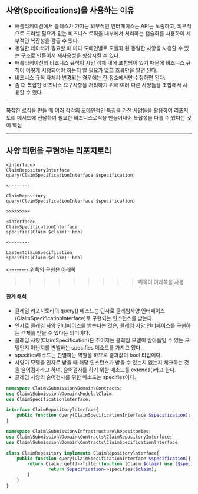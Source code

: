 ## 사양(Specifications)을 사용하는 이유
- 애플리케이션에서 클래스가 가지는 외부적인 인터페이스는 API는 노출하고, 외부적으로 드러낼 필요가 없는 비즈니스 로직을 내부에서 처리하는 캡슐화를 사용하여 세부적인 복잡성을 감출 수 있다.
- 동일한 데이터가 필요할 때 마다 도메인별로 모듈화 된 동일한 사양을 사용할 수 있는 구조로 만들어서 재사용성을 향상시킬 수 있다.
- 애플리케이션의 비즈니스 규칙이 사양 객체 내에 포함되어 있기 때문에 비즈니스 규칙이 어떻게 시행되어야 하는지 알 필요가 없고 흐름만을 알면 된다.
- 비즈니스 규칙 자체가 변경되는 경우에는 한 장소에서만 수정하면 된다.
- 좀 더 복잡한 비즈니스 요구사항을 처리하기 위해 여러 다른 사양들을 조합해서 사용할 수 있다.

---

복잡한 로직을 만들 때 여러 각각의 도메인적인 특징을 가진 사양들을 활용하여 리포지토리 메서드에 전달하여 필요한 비즈니스로직을 만들어내어 복잡성을 다룰 수 있다는 것이 핵심

---


## 사양 패턴을 구현하는 리포지토리
```
<interface>
ClaimRepositoryInterface
query(ClaimSpecificationInterface $specification)

<--------

ClaimRepository
query(ClaimSpecificationInterface $specification)

>>>>>>>>>

<interface>
ClaimSpecificationInterface
specifies(Claim $claim): bool

<--------

LastestClaimSpecification
specifies(Claim $claim): bool
```

<-------- 위쪽의 구현은 아래쪽

>>>>>>>>> 위쪽이 아래쪽을 사용

#### 관계 해석
- 클레임 리포지토리의 query() 메소드는 인자로 클레임사양 인터페이스(ClaimSpecificationInterface)로 구현되는 인스턴스를 받는다.
- 인자로 클레임 사양 인터페이스를 받는다는 것은, 클레임 사양 인터페이스를 구현하는 객체를 받을 수 있다는 의미이다.
- 클레임 사양(ClaimSpecification)은 주어지는 클레임 모델이 받아들일 수 있는 모델인지 아닌지를 판별하는 specifies 메소드를 가지고 있다.
- specifies메소드는 판별하는 역할을 하므로 결과값이 bool 타입이다.
- 사양이 모델을 인자로 받을 때 해당 인스턴스가 받을 수 있는지 없는지 체크하는 것을 술어검사라고 하며, 술어검사를 하기 위한 메소드를 extends()라고 한다.
- 클레임 사양의 술어검사를 위한 메소드는 specifies이다.

```php
namespace Claim\Submission\Domain\Contracts;
use Claim\Submission\Domain\Models\Claim;
use ClaimSpecificationlnterface;

interface ClaimRepositorylnterface{
    public function query(ClaimSpecificationInterface $specification);
}
```

```php
namespace Claim\Submission\Infrastructure\Repositories;
use Claim\Submission\Domain\Contracts\ClaimRepositoryInterface;
use Claim\Submission\Domain\Contracts\ClaimSpecificationlnterface;

class ClaimRepository implements ClaimRepositorylnterface{
    public function query(ClaimSpecificationInterface $specification){
        return Claim::get()->filter(function (Claim $claim) use ($specification) {
                return $specification->specifies($claim);
        }
    }
}
```


